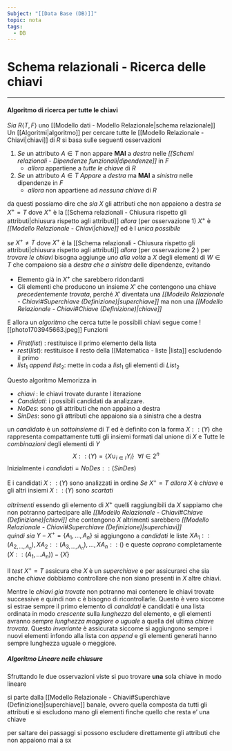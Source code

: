 ```yaml
---
Subject: "[[Data Base (DB)]]"
topic: nota
tags:
  - DB
---
```


# Schema relazionali - Ricerca delle chiavi
---
#### Algoritmo di ricerca per tutte le chiavi
_Sia_ $R \langle T,F\rangle$ uno [[Modello dati - Modello Relazionale|schema relazionale]] 
Un [[Algoritmi|algoritmo]] per cercare tutte le [[Modello Relazionale - Chiavi|chiavi]] di $R$  si basa sulle seguenti osservazioni
1. _Se_ un attributo $A\in T$ non appare __MAI__ a _destra_ nelle _[[Schemi relazionali - Dipendenze funzionali|dipendenze]]_ in $F$
	- _allora_ appartiene a _tutte le chiave_ di $R$
2. _Se_ un attributo $A \in T$ _Appare_ a _destra_ ma __MAI__ a _sinistra_ nelle dipendenze in $F$
	- _allora_ non appartiene ad _nessuna chiave_ di $R$

da questi possiamo dire che 
_sia_ $X$ gli attributi che non appaiono a destra
_se_  $X^+=T$ dove $X^+$ è la [[Schema relazionali - Chiusura rispetto gli attributi|chiusura rispetto agli attributi]]
_allora_ (per osservazione 1) $X^+$ è _[[Modello Relazionale - Chiavi|chiave]]_ ed è l _unica possibile_ 
 
 _se_ $X^+ \not=T$ dove $X^+$ è la [[Schema relazionali - Chiusura rispetto gli attributi|chiusura rispetto agli attributi]] 
 _allora_ (per osservazione 2 ) per _trovare le chiavi_ bisogna aggiunge _uno alla volta_ a $X$ degli elementi di $W \in T$ che compaiono sia a _destra che a sinistra_ delle dipendenze, evitando 
 - Elemento già in $X^+$ che sarebbero ridondanti
 - Gli elementi che producono un insieme  $X'$ che contengono una chiave _precedentemente trovata_, perché  $X'$  diventata una _[[Modello Relazionale - Chiavi#Superchiave (Definizione)|superchiave]]_ ma non una _[[Modello Relazionale - Chiavi#Chiave (Definizione)|chiave]]_

E allora un _algoritmo_ che cerca tutte le possibili chiavi segue come
![[photo1703945663.jpeg]]
Funzioni
- _First_($list$) : restituisce il primo elemento della lista
- _rest_($list$): restituisce il resto della [[Matematica - liste |lista]] escludendo il primo
- $list_{1}$ _append_ $list_2$: mette in coda a $list_1$ gli elementi di $List_{2}$  

Questo algoritmo Memorizza in
- _chiavi_ : le chiavi trovate durante l iterazione
- _Candidati_: i possibili candidati da analizzare.
- _NoDes_: sono gli attributi che non appaino a destra
- _SinDes_: sono gli attributi che appaiono sia a sinistra che a destra

un _candidato_ è un _sottoinsieme_ di $T$ ed è definito con la forma $X::(Y)$ che rappresenta compattamente tutti gli insiemi formati dal unione di  $X$ e Tutte le _combinazioni_ degli elementi di $Y$   $$X::(Y)=\{X \cup_{i \in  I} Y_{i}\} \ \ \forall I\in  2^{n}$$
Inizialmente i _candidati_$=NoDes::(SinDes)$  

E i candidati $X::(Y)$ sono analizzati in ordine 
_Se_ $X^+=T$ 
_allora_ $X$ è _chiave_ e gli altri insiemi $X::(Y)$ sono _scartati_

_altrimenti_  essendo gli elemento di $X^+$ quelli raggiungibili da $X$ sappiamo che non potranno partecipare alle _[[Modello Relazionale - Chiavi#Chiave (Definizione)|chiavi]]_ che contengono $X$ altrimenti sarebbero _[[Modello Relazionale - Chiavi#Superchiave (Definizione)|superchiavi]]_  
_quindi_  _sia_ $Y-X^+=\{ A_{1},\dots,A_{n}\}$ 
si aggiungono a _candidati_ le liste $XA_{1}::(A_{2,\dots,A_{n}}),XA_{2}::(A_{3,\dots,A_{n}}),\dots ,XA_{n}::()$ e queste _coprono_ completamente $(X::(A_{1},\dots A_{n}))-\{ X \}$
 

Il _test_ $X^+=T$ assicura che $X$ è un _superchiave_ e per assicurarci che sia anche _chiave_ dobbiamo controllare che non siano presenti in $X$ altre chiavi.

Mentre le _chiavi gia trovate_ non potranno mai contenere le chiavi trovate successive e quindi non c è bisogno di ricontrollarle. Questo è vero siccome si estrae sempre il primo elemento di _candidati_ è candidati è una lista ordinata in modo _crescente_ sulla _lunghezza_ del elemento, e gli elementi avranno _sempre lunghezza maggiore o uguale_ a quella del ultima _chiave trovata_.
Questo _invariante_ è assicurata siccome si aggiungono sempre i nuovi elementi infondo alla lista con _append_ e gli elementi generati hanno sempre lunghezza uguale o meggiore. 



##### Algoritmo Lineare nelle chiusure
Sfruttando le due osservazioni viste si puo trovare __una__ sola chiave in modo lineare

si parte dalla [[Modello Relazionale - Chiavi#Superchiave (Definizione)|superchiave]] banale, ovvero quella composta da tutti gli attributi e si escludono mano gli elementi finche quello che resta e’ una chiave 

per saltare dei passaggi si possono escludere direttamente gli attributi che non appaiono mai a sx
